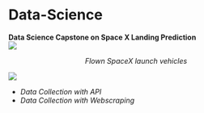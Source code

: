 # Data-Science <br>
**Data Science Capstone on Space X Landing Prediction** <br>
![](https://cf-courses-data.s3.us.cloud-object-storage.appdomain.cloud/IBM-DS0321EN-SkillsNetwork/labs/module\_1\_L2/images/Falcon9\_rocket_family.svg)

<p align="center">
 <em>
Flown SpaceX launch vehicles <em>
</p>
  
 ![](https://cf-courses-data.s3.us.cloud-object-storage.appdomain.cloud/IBMDeveloperSkillsNetwork-DS0701EN-SkillsNetwork/lab_v2/images/landing\_1.gif)
  <br>
  
 * Data Collection with API
 * Data Collection with Webscraping

